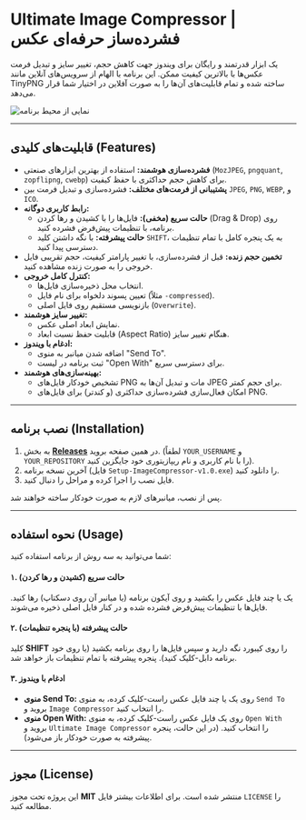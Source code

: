 # Ultimate Image Compressor | فشرده‌ساز حرفه‌ای عکس

یک ابزار قدرتمند و رایگان برای ویندوز جهت کاهش حجم، تغییر سایز و تبدیل فرمت عکس‌ها با بالاترین کیفیت ممکن. این برنامه با الهام از سرویس‌های آنلاین مانند TinyPNG ساخته شده و تمام قابلیت‌های آن‌ها را به صورت آفلاین در اختیار شما قرار می‌دهد.

![نمایی از محیط برنامه](https://i.imgur.com/GjYn2u9.png)

---

## قابلیت‌های کلیدی (Features)

- **فشرده‌سازی هوشمند:** استفاده از بهترین ابزارهای صنعتی (`MozJPEG`, `pngquant`, `zopflipng`, `cwebp`) برای کاهش حجم حداکثری با حفظ کیفیت.
- **پشتیبانی از فرمت‌های مختلف:** فشرده‌سازی و تبدیل فرمت بین `JPEG`, `PNG`, `WEBP`, و `ICO`.
- **رابط کاربری دوگانه:**
    - **حالت سریع (مخفی):** فایل‌ها را با کشیدن و رها کردن (Drag & Drop) روی برنامه، با تنظیمات پیش‌فرض فشرده کنید.
    - **حالت پیشرفته:** با نگه داشتن کلید `SHIFT`، به یک پنجره کامل با تمام تنظیمات دسترسی پیدا کنید.
- **تخمین حجم زنده:** قبل از فشرده‌سازی، با تغییر پارامتر کیفیت، حجم تقریبی فایل خروجی را به صورت زنده مشاهده کنید.
- **کنترل کامل خروجی:**
    - انتخاب محل ذخیره‌سازی فایل‌ها.
    - تعیین پسوند دلخواه برای نام فایل (مثلاً `-compressed`).
    - بازنویسی مستقیم روی فایل اصلی (`Overwrite`).
- **تغییر سایز هوشمند:**
    - نمایش ابعاد اصلی عکس.
    - قابلیت حفظ نسبت ابعاد (Aspect Ratio) هنگام تغییر سایز.
- **ادغام با ویندوز:**
    - اضافه شدن میانبر به منوی "Send To".
    - ثبت برنامه در لیست "Open With" برای دسترسی سریع.
- **بهینه‌سازی‌های هوشمند:**
    - تشخیص خودکار فایل‌های PNG مات و تبدیل آن‌ها به JPEG برای حجم کمتر.
    - امکان فعال‌سازی فشرده‌سازی حداکثری (و کندتر) برای فایل‌های PNG.

---

## نصب برنامه (Installation)

1.  به بخش **[Releases](https://github.com/YOUR_USERNAME/YOUR_REPOSITORY/releases)** در همین صفحه بروید. (لطفاً `YOUR_USERNAME` و `YOUR_REPOSITORY` را با نام کاربری و نام ریپازیتوری خود جایگزین کنید).
2.  آخرین نسخه برنامه (فایل `Setup-ImageCompressor-v1.0.exe`) را دانلود کنید.
3.  فایل نصب را اجرا کرده و مراحل را دنبال کنید.

پس از نصب، میانبرهای لازم به صورت خودکار ساخته خواهند شد.

---

## نحوه استفاده (Usage)

شما می‌توانید به سه روش از برنامه استفاده کنید:

#### ۱. حالت سریع (کشیدن و رها کردن)
یک یا چند فایل عکس را بکشید و روی آیکون برنامه (یا میانبر آن روی دسکتاپ) رها کنید. فایل‌ها با تنظیمات پیش‌فرض فشرده شده و در کنار فایل اصلی ذخیره می‌شوند.

#### ۲. حالت پیشرفته (با پنجره تنظیمات)
کلید **SHIFT** را روی کیبورد نگه دارید و سپس فایل‌ها را روی برنامه بکشید (یا روی خود برنامه دابل-کلیک کنید). پنجره پیشرفته با تمام تنظیمات باز خواهد شد.

#### ۳. ادغام با ویندوز
* **منوی Send To:** روی یک یا چند فایل عکس راست-کلیک کرده، به منوی `Send To` بروید و `Image Compressor` را انتخاب کنید.
* **منوی Open With:** روی یک فایل عکس راست-کلیک کرده، به منوی `Open With` بروید و `Ultimate Image Compressor` را انتخاب کنید. (در این حالت، پنجره پیشرفته به صورت خودکار باز می‌شود).

---

## مجوز (License)
این پروژه تحت مجوز **MIT** منتشر شده است. برای اطلاعات بیشتر فایل `LICENSE` را مطالعه کنید.
